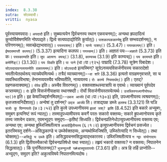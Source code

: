 ```yaml
---
index:  8.3.38
sutra:  सोऽपदादौ।
vritti:  nyasa
---
```


पूर्वस्यायमपवादः। `अपदादौ` इति। सुब्ब्यत्ययेन द्विर्वचनस्य स्थान एकवचनम्(); अन्यथा ह्रपदादित्वं कुप्वोर्विशेषणमिति नोपपद्यते। द्वित्वे सत्यपदाद्योरिति कुर्यात्()। `पाशकल्पककाम्येषु` इति सम्भवदर्शनम्(), न परिगणनम्(); व्यवच्छेद्याभावात्()। `पयस्पाशम्()` इति। `याप्ये पाशप्()` (5.3.47)। `पयस्कल्पम्()` इति। `ईषदसमाप्तौ कल्पप्()` (5.3.37) इत्यादिना कलपप। `पयस्कम्()` इति। अज्ञातं पयः--`अज्ञाते` (5.3.73) इति कः। `पयस्काम्यति` इति। `सुप आत्मनः क्यच्()` (3.1.8), `काम्यच्च` (3.1.9) इति काम्यच्()। `पय कामयते` इति। `कमेर्णिङ्()` (3.1.30)। `पय विबति` इति। `पा पाने` (धा।पा।९२५) पाघ्रादि (7.3.78) सूत्रेण पिबादेशः। 
`सोऽपदादावनव्ययस्येति वक्तव्यमम्()` इति। `सोऽपदादौ` इत्यस्मिन्? सूत्रेऽनव्ययविसर्जनीयस्य सकारादेशो भवतीत्येतदर्थरूप् व्याख्येयमित्यर्थः। तत्रैदं व्याख्यानम्()--`वा शरि` (8.3.36) इत्यतो वाग्रहमनृवत्र्तते, सा च व्यवस्थितविभाषा; तेनानव्ययस्यैव भविष्यतीति, नाव्ययस्य। 
`रोः काम्ये नियमार्थम्()` इति। एतद्? ग्रहणकवाक्याम्()। `रोरेव` इति। अस्यैव विवरणम्()। वक्तव्यशब्धस्यात्रापि स एवार्थः। व्याख्यानं पूर्वपदेव कत्र्तव्यम्()। `रोः` इति विसर्जनीयाक्षया स्थानषष्ठी। रोर्यो विसर्जनीयस्तस्येत्यर्थः। 
`उजब्जिरुपध्मानीयोपधः पठ()ते` इति। इह केषाञ्चिद्दर्शनमिदम्()--`उबज आर्जवे` (धा।पा।१३०३) इति, उपध्मानीयस्य त्वश्रवणम्(); कृतजश्त्वनिर्देशात्()। अन्येषां तु दर्शनम्? `उद्ज आर्जवे` ति। तत्राद्यपक्ष डब्जेः `हलश्च` (3.3.121) ति घञि `चजोः कु घिण्णयतोः` (७।३।५२) इति कुत्वे उपध्मानीयस्य `झलां जश्? झशि` (8.4.52) इति बकारे अभ्युब्गः, समुबग इत्यनिष्टं रूपं न्यात्()। तस्मादुपध्यामीयस्य कवर्गे परतः सकारो वक्तव्यः; सकारे ह्रुपध्मानोयस्य कृते तस्य जश्त्वेन दकारः, एवमभ्पुद्गः समुद्गः--इतीष्टं सिध्यति। द्विर्वचनप्रतिनेधोऽप्युपध्मानीयस्य वक्तव्य एव; अन्यथा एव; अन्यथा ह्रुब्जिजिषतीत्यत्र `अजादेर्द्वितीयस्य` (६।१।२) इत्युपध्मानीयस्य द्विर्वचनं प्रसज्येत। इतरस्मिस्तु दर्शने--असिद्धकाण्डे भ उब्जेर्वक्तदव्यः, अन्यथोब्जिजिषति, उब्जितेत्यादि न सिध्येत्()। तथा चोक्तम्()--`असिद्धे भ उब्जेः` इति। असिद्धवचनमसिद्धत्वाद्भकारस्य। उब्जिजिषतीत्यत्र `न न्द्राः संयोगादयः` (6.1.3) इति द्वितीयस्यैकाचो द्विर्वचनप्रतिषेधो यथा स्यात्()। तह्र्रयं भकारो वक्तव्यः? न वक्तव्यः; निपातनेन सिद्धत्वात्()। किं पुनर्निपातनम्()?	`भुजन्युज्जौ प#आच्युपतापयोः` (7.3.61) इति। अत्र हि तर्हि प्राप्नोति--अभ्युद्गः, समुदग इति? अकुत्वविषये निपातनमित्यदोषः।
